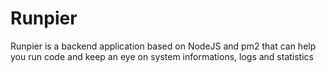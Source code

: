 # Runpier
Runpier is a backend application based on NodeJS and pm2 that can help you run code and keep an eye on system informations, logs and statistics
